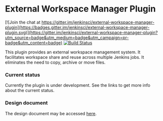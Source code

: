 # External Workspace Manager Plugin

[![Join the chat at https://gitter.im/jenkinsci/external-workspace-manager-plugin](https://badges.gitter.im/jenkinsci/external-workspace-manager-plugin.svg)](https://gitter.im/jenkinsci/external-workspace-manager-plugin?utm_source=badge&utm_medium=badge&utm_campaign=pr-badge&utm_content=badge)
[![Build Status](https://ci.jenkins.io/buildStatus/icon?job=Plugins/external-workspace-manager-plugin/master)](https://ci.jenkins.io/job/Plugins/job/external-workspace-manager-plugin/job/master/)

This plugin provides an external workspace management system.
It facilitates workspace share and reuse across multiple Jenkins jobs.
It eliminates the need to copy, archive or move files.

### Current status

Currently the plugin is under development. See the links to get more info about the current status.

### Design document

The design document may be accessed [here](https://docs.google.com/document/d/1yiisnsR7qg3XEEvch8vocWbitSUCZcoQ-pfzEVFg1eA/edit?usp=sharing).
